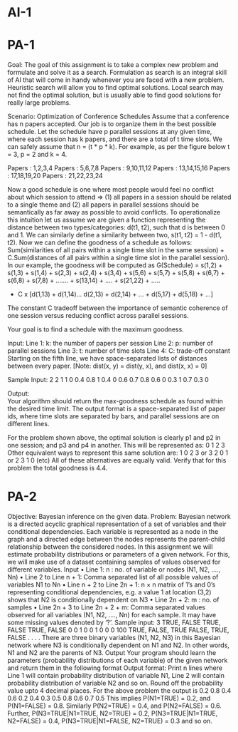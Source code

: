 # AI-1

# PA-1

Goal: The goal of this assignment is to take a complex new problem and formulate and solve it as a search. Formulation as search is an integral skill of AI that will come in handy whenever you are faced with a new problem. Heuristic search will allow you to find optimal solutions. Local search may not find the optimal solution, but is usually able to find good solutions for really large problems.

Scenario: Optimization of Conference Schedules
Assume that a conference has n papers accepted. Our job is to organize them in the best possible schedule. Let the
schedule have p parallel sessions at any given time, where each session has k papers, and there are a total of t time slots. We can safely assume that n = (t * p * k). For example, as per the figure below t = 3, p = 2 and k = 4.

Papers : 1,2,3,4
Papers : 5,6,7,8
Papers : 9,10,11,12
Papers : 13,14,15,16
Papers : 17,18,19,20
Papers : 21,22,23,24


Now a good schedule is one where most people would feel no conflict about which session to attend => (1) all papers in a session should be related to a single theme and (2) all papers in parallel sessions should be semantically as far away as possible to avoid conflicts.
To operationalize this intuition let us assume we are given a function representing the distance between two types/categories: d(t1, t2), such that d is between 0 and 1. We can similarly define a similarity between two, s(t1, t2) = 1 - d(t1, t2). 
Now we can define the goodness of a schedule as follows:
Sum(similarities of all pairs within a single time slot in the same session) + C.Sum(distances of all pairs within a single time slot in the parallel session).
In our example, the goodness will be computed as
G(Schedule) = s(1,2) + s(1,3) + s(1,4) + s(2,3) + s(2,4) + s(3,4) + s(5,6) + s(5,7) + s(5,8)
                        + s(6,7) + s(6,8) + s(7,8) + ……. + s(13,14) + …. + s(21,22) + ….. 
  + C x [d(1,13) + d(1,14)… d(2,13) + d(2,14) + … + d(5,17) + d(5,18) + …]

The constant C tradeoff between the importance of semantic coherence of one session versus reducing conflict across parallel sessions.

Your goal is to find a schedule with the maximum goodness.

Input:
Line 1: k: the number of papers per session
Line 2: p: number of parallel sessions
Line 3: t: number of time slots
Line 4: C: trade-off constant
Starting on the fifth line, we have space-separated lists of distances between every paper.
[Note: dist(x, y) = dist(y, x), and dist(x, x) = 0]


Sample Input:
2
2
1
1
0 0.4 0.8 1
0.4 0 0.6 0.7
0.8 0.6 0 0.3
1 0.7 0.3 0

Output:  
Your algorithm should return the max-goodness schedule as found within the desired time limit. The output format is a space-separated list of paper ids, where time slots are separated by bars, and parallel sessions are on different lines.

For the problem shown above, the optimal solution is clearly p1 and p2 in one session; and p3 and p4 in another. This will be represented as:
0 1 
2 3
Other equivalent ways to represent this same solution are:
1 0 
2 3 or
3 2 
0 1 or
2 3 
1 0 (etc)
All of these alternatives are equally valid.
Verify that for this problem the total goodness is 4.4.


# PA-2

Objective: Bayesian inference on the given data. 
Problem: Bayesian network is a directed acyclic graphical representation of a set of variables and their conditional dependencies. Each variable is represented as a node in the graph and a directed edge between the nodes represents the parent-child relationship between the considered nodes. In this assignment we will estimate probability distributions or parameters of a given network. For this, we will make use of a dataset containing samples of values observed for different variables. 
Input 
• Line 1: n : no. of variable or nodes (N1, N2, ...., Nn) 
• Line 2 to Line n + 1: Comma separated list of all possible values of variables N1 to Nn • Line n + 2 to Line 2n + 1: n × n matrix of 1’s and 0’s representing conditional dependencies, e.g. a value 1 at location (3,2) shows that N2 is conditionally dependent on N3 
• Line 2n + 2: m : no. of samples 
• Line 2n + 3 to Line 2n + 2 + m: Comma separated values observed for all variables (N1, N2, ...., Nn) for each sample. It may have some missing values denoted by ‘?’.
Sample input: 
3 
TRUE, FALSE 
TRUE, FALSE 
TRUE, FALSE 
0 0 1 
0 0 1 
0 0 0 
100 
TRUE, FALSE, TRUE 
FALSE, TRUE, FALSE 
. 
. 
. 
. 
There are three binary variables (N1, N2, N3) in this Bayesian network where N3 is conditionally dependent on N1 and N2. In other words, N1 and N2 are the parents of N3. 
Output 
Your program should learn the parameters (probability distributions of each variable) of the given network and return them in the following format 
Output format: Print n lines where Line 1 will contain probability distribution of variable N1, Line 2 will contain probability distribution of variable N2 and so on. Round off the probability value upto 4 decimal places. 
For the above problem the output is 
0.2 0.8 
0.4 0.6 
0.2 0.4 0.3 0.5 0.8 0.6 0.7 0.5 
This implies P(N1=TRUE) = 0.2, and P(N1=FALSE) = 0.8. Similarly P(N2=TRUE) = 0.4, and P(N2=FALSE) = 0.6. Further, P(N3=TRUE|N1=TRUE, N2=TRUE) = 0.2, P(N3=TRUE|N1=TRUE, N2=FALSE) = 0.4, P(N3=TRUE|N1=FALSE, N2=TRUE) = 0.3 and so on.
